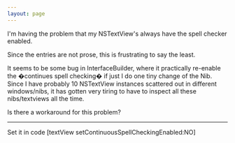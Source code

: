 ```yaml
---
layout: page
---
```




I'm having the problem that my NSTextView's always have the spell checker enabled.

Since the entries are not prose, this is frustrating to say the least.

It seems to be some bug in InterfaceBuilder, where it practically re-enable the �continues spell checking� if just I do one tiny change of the Nib. Since I have probably 10 NSTextView instances scattered out in different windows/nibs, it has gotten very tiring to have to inspect all these nibs/textviews all the time.

Is there a workaround for this problem?

----

Set it in code     [textView setContinuousSpellCheckingEnabled:NO]
